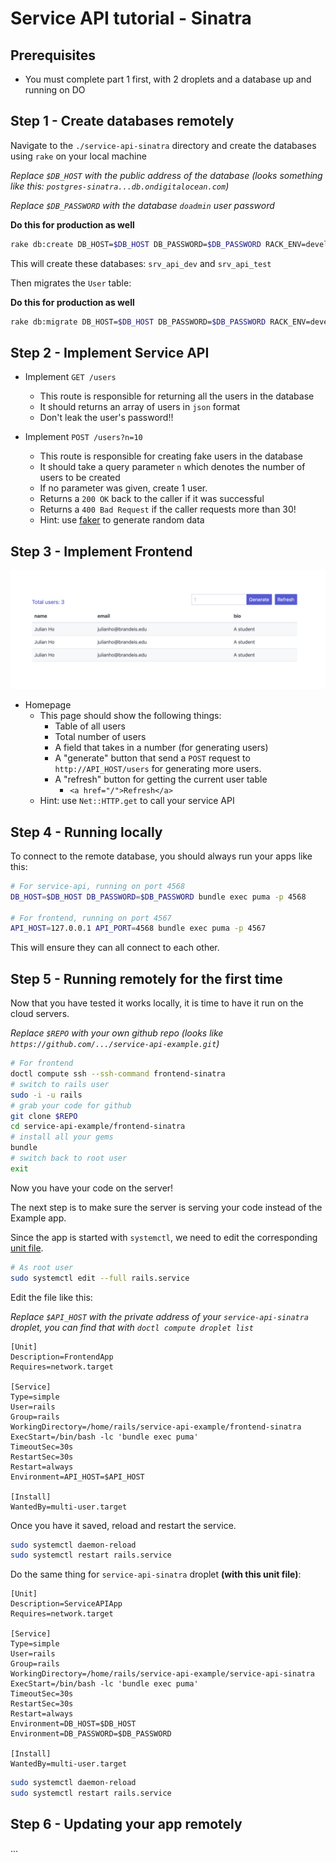 # Service API tutorial - Sinatra

## Prerequisites

- You must complete part 1 first, with 2 droplets and a database up and running on DO

## Step 1 - Create databases remotely

Navigate to the `./service-api-sinatra` directory and create the databases using `rake` on your local machine

*Replace `$DB_HOST` with the public address of the database (looks something like this: `postgres-sinatra...db.ondigitalocean.com`)*

*Replace `$DB_PASSWORD` with the database `doadmin` user password*

**Do this for production as well**

```bash
rake db:create DB_HOST=$DB_HOST DB_PASSWORD=$DB_PASSWORD RACK_ENV=development
```

This will create these databases: `srv_api_dev` and `srv_api_test`

Then migrates the `User` table:

**Do this for production as well**

```bash
rake db:migrate DB_HOST=$DB_HOST DB_PASSWORD=$DB_PASSWORD RACK_ENV=development
```

## Step 2 - Implement Service API

- Implement `GET /users`
  - This route is responsible for returning all the users in the database
  - It should returns an array of users in `json` format
  - Don't leak the user's password!!

- Implement `POST /users?n=10`
  - This route is responsible for creating fake users in the database
  - It should take a query parameter `n` which denotes the number of users to be created
  - If no parameter was given, create 1 user.
  - Returns a `200 OK` back to the caller if it was successful
  - Returns a `400 Bad Request` if the caller requests more than 30!
  - Hint: use [faker](https://github.com/faker-ruby/faker) to generate random data

## Step 3 - Implement Frontend

![frontend](images/frontend.png)

- Homepage
  - This page should show the following things:
    - Table of all users
    - Total number of users
    - A field that takes in a number (for generating users)
    - A "generate" button that send a `POST` request to `http://API_HOST/users` for generating more users.
    - A "refresh" button for getting the current user table
      - `<a href="/">Refresh</a>`
  - Hint: use `Net::HTTP.get` to call your service API

## Step 4 - Running locally

To connect to the remote database, you should always run your apps like this:

```bash
# For service-api, running on port 4568
DB_HOST=$DB_HOST DB_PASSWORD=$DB_PASSWORD bundle exec puma -p 4568

# For frontend, running on port 4567
API_HOST=127.0.0.1 API_PORT=4568 bundle exec puma -p 4567
```

This will ensure they can all connect to each other.

## Step 5 - Running remotely for the first time

Now that you have tested it works locally, it is time to have it run on the cloud servers.

*Replace `$REPO` with your own github repo (looks like `https://github.com/.../service-api-example.git`)*

```bash
# For frontend
doctl compute ssh --ssh-command frontend-sinatra
# switch to rails user
sudo -i -u rails
# grab your code for github
git clone $REPO
cd service-api-example/frontend-sinatra
# install all your gems
bundle
# switch back to root user
exit
```

Now you have your code on the server!

The next step is to make sure the server is serving your code instead of the Example app.

Since the app is started with `systemctl`, we need to edit the corresponding [unit file](https://www.digitalocean.com/community/tutorials/how-to-use-systemctl-to-manage-systemd-services-and-units#editing-unit-files).

```bash
# As root user
sudo systemctl edit --full rails.service
```

Edit the file like this:

*Replace `$API_HOST` with the private address of your `service-api-sinatra` droplet, you can find that with `doctl compute droplet list`*

```env
[Unit]
Description=FrontendApp
Requires=network.target

[Service]
Type=simple
User=rails
Group=rails
WorkingDirectory=/home/rails/service-api-example/frontend-sinatra
ExecStart=/bin/bash -lc 'bundle exec puma'
TimeoutSec=30s
RestartSec=30s
Restart=always
Environment=API_HOST=$API_HOST

[Install]
WantedBy=multi-user.target
```

Once you have it saved, reload and restart the service.

```bash
sudo systemctl daemon-reload
sudo systemctl restart rails.service
```

Do the same thing for `service-api-sinatra` droplet **(with this unit file)**:

```env
[Unit]
Description=ServiceAPIApp
Requires=network.target

[Service]
Type=simple
User=rails
Group=rails
WorkingDirectory=/home/rails/service-api-example/service-api-sinatra
ExecStart=/bin/bash -lc 'bundle exec puma'
TimeoutSec=30s
RestartSec=30s
Restart=always
Environment=DB_HOST=$DB_HOST
Environment=DB_PASSWORD=$DB_PASSWORD

[Install]
WantedBy=multi-user.target
```

```bash
sudo systemctl daemon-reload
sudo systemctl restart rails.service
```

## Step 6 - Updating your app remotely

...

